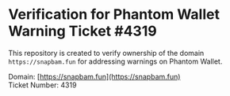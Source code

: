 # Verification for Phantom Wallet Warning Ticket #4319

This repository is created to verify ownership of the domain `https://snapbam.fun` for addressing warnings on Phantom Wallet.

Domain: [https://snapbam.fun](https://snapbam.fun)  
Ticket Number: 4319
